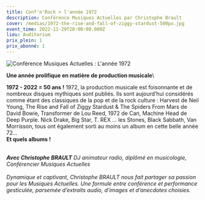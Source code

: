 ```yaml
---
title: Conf'n'Rock > l'année 1972
description: Conférence Musiques Actuelles par Christophe Brault
cover: /medias/1972-the-rise-and-fall-of-ziggy-stardust-500px.jpg
event_time: 2022-11-29T20:00:00.000Z
lieu: Auditorium
prix_plein: 1
prix_abonné: 1
---
```

![Conférence Musiques Actuelles : L'année 1972](/medias/1972-the-rise-and-fall-of-ziggy-stardust-500px.jpg)

**Une année prolifique en matière de production musicale**\

**1972 - 2022 = 50 ans !** 1972, la production musicale est foisonnante et de nombreux disques mythiques sont publiés. Ils sont aujourd’hui considérés comme étant des classiques de la pop et de la rock culture : Harvest de Neil Young, The Rise and Fall of Ziggy Stardust & The Spiders From Mars de David Bowie, Transformer de Lou Reed, 1972 de Can, Machine Head de Deep Purple. Nick Drake, Big Star, T. REX ... les Stones, Black Sabbath, Van Morrisson, tous ont également sorti au moins un album en cette belle année 72... \
**Et quels albums !**

\
***Avec Christophe BRAULT** DJ animateur radio, diplômé en musicologie, Conférencier Musiques Actuelles*\
\
*Dynamique et captivant, Christophe BRAULT nous fait partager sa passion pour les Musiques Actuelles.
Une formule entre conférence et performance gesticulée, parsemée d’extraits audio, d’images et d’anecdotes choisies.*